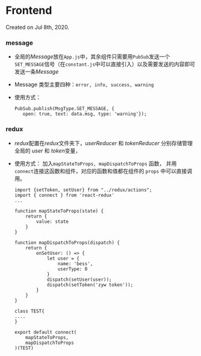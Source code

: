 # Frontend

Created on Jul 8th, 2020.

### message 

- 全局的*Message*放在```App.js```中，其余组件只需要用```PubSub```发送一个```SET_MESSAGE```信号（在```constant.js```中可以直接引入）以及需要发送的内容即可发送一条*Message*

- Message 类型主要四种：```error, info, success, warning```

- 使用方式：

     ```
     PubSub.publish(MsgType.SET_MESSAGE, {
     	open: true, text: data.msg, type: 'warning'});
     ```



### redux

- *redux*配置在*redux*文件夹下，*userReducer* 和 *tokenReducer* 分别存储管理全局的 *user* 和 *token*变量，

- 使用方式： 加入```mapStateToProps, mapDispatchToProps``` 函数， 并用```connect```连接这函数和组件，对应的函数和值都在组件的 ```props``` 中可以直接调用。

  ```
  import {setToken, setUser} from "../redux/actions";
  import { connect } from 'react-redux'
  ...
  
  function mapStateToProps(state) {
      return {
          value: state
      }
  }
  
  function mapDispatchToProps(dispatch) {
      return {
          onSetUser: () => {
              let user = {
                  name: 'bess',
                  userType: 0
              }
              dispatch(setUser(user));
              dispatch(setToken('zyw token'));
          }
      }
  }
  
  class TEST{
  ....
  }
  
  export default connect(
      mapStateToProps,
      mapDispatchToProps
  )(TEST)
  ```

